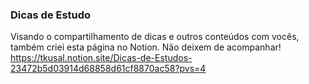 ### Dicas de Estudo
Visando o compartilhamento de dicas e outros conteúdos com vocês, também criei esta página no Notion. Não deixem de acompanhar!
https://tkusal.notion.site/Dicas-de-Estudos-23472b5d03914d68858d61cf8870ac58?pvs=4
